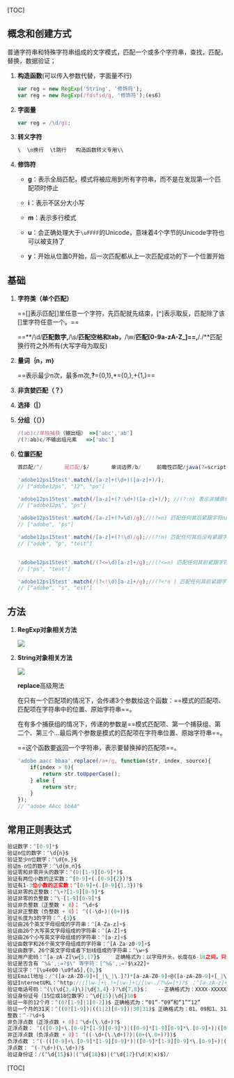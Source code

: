 [TOC]

## 概念和创建方式

普通字符串和特殊字符串组成的文字模式，匹配一个或多个字符串，查找，匹配，替换，数据验证；

1.  **构造函数**(可以传入参数代替，字面量不行)

    ```js
    var reg = new RegExp('String', '修饰符');
    var reg = new RegExp(/fdsfsd/g, '修饰符');(es6)
    ```

2.  **字面量**

    ```js
    var reg = /\d/gi;
    ```

3.  **转义字符**

    ```js
    \  \n换行  \t跳行   构造函数转义专用\\
    ```

4.  **修饰符**

    *   **g**：表示全局匹配，模式将被应用到所有字符串，而不是在发现第一个匹配项时停止

    *   **i**：表示不区分大小写

    *   **m**：表示多行模式

    *   **u**：会正确处理大于`\uFFFF`的Unicode，意味着4个字节的Unicode字符也可以被支持了

    *   **y**：开始从位置0开始，后一次匹配都从上一次匹配成功的下一个位置开始

        

## 基础

1.  **字符类（单个匹配）**

    ==[]表示匹配[]里任意一个字符，先匹配就先结束，[^]表示取反，匹配除了该[]里字符任意一个。==

    ==**/\d/**匹配数字,**/\s/**匹配空格和tab，**/\w/**匹配[0-9a-zA-Z_]==,**/./**匹配换行符之外所有(大写字母为取反)

2.  **量词｛n，m｝**

    ==表示最少n次，最多m次,**?**={0,1},*={0,},+{1,}==

3.  **非贪婪匹配（？）**

4.  **选择（|）**

5.  **分组（（））**

    ```js
    /(ab)c/单独捕获（输出组） =>['abc','ab']
    /(?:ab)c/不输出组元素   =>['abc']
    ```

6.  **位置匹配**

    ```js
    首匹配/^/       尾匹配/$/       单词边界/b/     前瞻性匹配/java(?=script)/      负前瞻性匹配/java(?!script)/
    ```

    ```js
    'adobe12ps15test'.match(/[a-z]+(\d+)([a-z]+)/);
    // ["adobe12ps", "12", "ps"]
    
    'adobe12ps15test'.match(/[a-z]+(?:\d+)([a-z]+)/); //(?:n) 表示非捕获组
    // ["adobe12ps", "ps"]
    
    'adobe12ps15test'.match(/[a-z]+(?=\d)/g);//(?=n) 匹配任何其后紧跟字符n的字符串
    // ["adobe", "ps"]
    
    'adobe12ps15test'.match(/[a-z]+(?!\d)/g);//(?!n) 匹配任何其后没有紧跟字符n的字符串
    // ["adob", "p", "test"]
    
    
    'adobe12ps15test'.match(/(?<=\d)[a-z]+/g);//(?<=n) 匹配任何其前紧跟字符n的字符串
    // ["ps", "test"]
    
    'adobe12ps15test'.match(/(?<!\d)[a-z]+/g);//(?<!n ) 匹配任何其前紧跟字符n的字符串
    // ["adobe", "s", "est"]
    ```

    

## 方法

1.  **RegExp对象相关方法**

    ![](C:\Users\chenz\Desktop\git\笔记\JS\图片\正则方法.png)

2.  **String对象相关方法**

    ![](C:\Users\chenz\Desktop\git\笔记\JS\图片\正则String方法.png)

    **replace**高级用法

    在只有一个匹配项的情况下，会传递3个参数给这个函数：==模式的匹配项、匹配项在字符串中的位置、原始字符串==。

    在有多个捕获组的情况下，传递的参数是==模式匹配项、第一个捕获组、第二个、第三个...最后两个参数是模式的匹配项在字符串位置、原始字符串==。

    ==这个函数要返回一个字符串，表示要替换掉的匹配项==。

    ```js
    'adobe aacc bbaa'.replace(/a+/g, function(str, index, source){
        if(index > 0){
            return str.toUpperCase();
        } else {
            return str;
        }
    });
    // "adobe AAcc bbAA"
    ```

    

## 常用正则表达式

```js
验证数字：^[0-9]*$ 
验证n位的数字：^\d{n}$ 
验证至少n位数字：^\d{n,}$ 
验证m-n位的数字：^\d{m,n}$ 
验证零和非零开头的数字：^(0|[1-9][0-9]*)$ 
验证有两位小数的正实数：^[0-9]+(.[0-9]{2})?$ 
验证有1-3位小数的正实数：^[0-9]+(.[0-9]{1,3})?$ 
验证非零的正整数：^\+?[1-9][0-9]*$ 
验证非零的负整数：^\-[1-9][0-9]*$ 
验证非负整数（正整数 + 0）： ^\d+$ 
验证非正整数（负整数 + 0）： ^((-\d+)|(0+))$ 
验证长度为3的字符：^.{3}$ 
验证由26个英文字母组成的字符串：^[A-Za-z]+$ 
验证由26个大写英文字母组成的字符串：^[A-Z]+$ 
验证由26个小写英文字母组成的字符串：^[a-z]+$ 
验证由数字和26个英文字母组成的字符串：^[A-Za-z0-9]+$ 
验证由数字、26个英文字母或者下划线组成的字符串：^\w+$ 
验证用户密码：^[a-zA-Z]\w{5,17}$     正确格式为：以字母开头，长度在6-18之间，只能包含字符、数字和下划线。 
验证是否含有 ^%&',;=?$\" 等字符：[^%&',;=?$\x22]+ 
验证汉字：^[\u4e00-\u9fa5],{0,}$ 
验证Email地址：/^([a-zA-Z0-9]+[_|\_|\.]?)*[a-zA-Z0-9]+@([a-zA-Z0-9]+[_|\_|\.]?)*[a-zA-Z0-9]+\.[a-zA-Z]{2,3}$/
验证InternetURL：^http://([\w-]+\.)+[\w-]+(/[\w-./?%&=]*)?$ ；^[a-zA-z]+://(w+(-w+)*)(.(w+(-w+)*))*(?S*)?$ 
验证电话号码：^(\(\d{3,4}\)|\d{3,4}-)?\d{7,8}$：   --正确格式为：XXXX-XXXXXXX，XXXX-XXXXXXXX，XXX-XXXXXXX，XXX-XXXXXXXX，XXXXXXX，XXXXXXXX。 
验证身份证号（15位或18位数字）：^\d{15}|\d{}18$ 
验证一年的12个月：^(0?[1-9]|1[0-2])$ 正确格式为：“01”-“09”和“1”“12” 
验证一个月的31天：^((0?[1-9])|((1|2)[0-9])|30|31)$ 正确格式为：01、09和1、31。 
整数：^-?\d+$ 
非负浮点数（正浮点数 + 0）：^\d+(\.\d+)?$ 
正浮点数： ^(([0-9]+\.[0-9]*[1-9][0-9]*)|([0-9]*[1-9][0-9]*\.[0-9]+)|([0-9]*[1-9][0-9]*))$ 
非正浮点数（负浮点数 + 0）： ^((-\d+(\.\d+)?)|(0+(\.0+)?))$ 
负浮点数 ：^(-(([0-9]+\.[0-9]*[1-9][0-9]*)|([0-9]*[1-9][0-9]*\.[0-9]+)|([0-9]*[1-9][0-9]*)))$ 
浮点数： ^(-?\d+)(\.\d+)?$
验证身份证：/(^\d{15}$)|(^\d{18}$)|(^\d{17}(\d|X|x)$)/
```



[TOC]